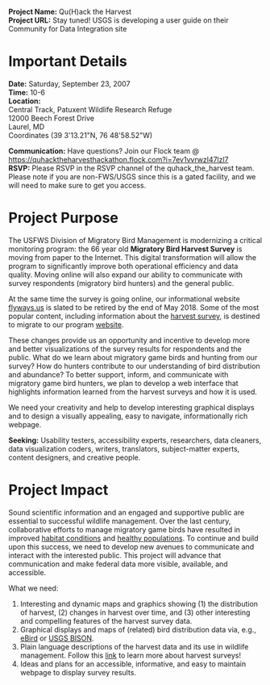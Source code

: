 
**Project Name:** Qu(H)ack the Harvest  
**Project URL:** Stay tuned! USGS is developing a user guide on their Community for Data Integration site  


# Important Details

**Date:** Saturday, September 23, 2007  
**Time:** 10-6  
**Location:**   
Central Track, Patuxent Wildlife Research Refuge   
12000 Beech Forest Drive  
Laurel, MD  
Coordinates (39 3'13.21"N,  76 48'58.52"W)  

**Communication:** Have questions? Join our Flock team @ https://quhacktheharvesthackathon.flock.com?i=7ev1vvrwzl47lzl7  
**RSVP:** Please RSVP in the RSVP channel of the quhack_the_harvest team.  Please note if you are non-FWS/USGS since this is a gated facility, and we will need to make sure to get you access.


# Project Purpose
The USFWS Division of Migratory Bird Management is modernizing a critical monitoring program: the 66 year old **Migratory Bird Harvest Survey** is moving from paper to the Internet. This digital transformation will allow the program to significantly improve both operational efficiency and data quality.  Moving online will also expand our ability to communicate with survey respondents (migratory bird hunters) and the general public.

At the same time the survey is going online, our informational website [flyways.us](https://flyways.us) is slated to be retired by the end of May 2018.  Some of the most popular content, including information about the [harvest survey](https://flyways.us/regulations-and-harvest/harvest-trends), is destined to migrate to our program [website](https://www.fws.gov/birds/).

These changes provide us an opportunity and incentive to develop more and better visualizations of the survey results for respondents and the public. What do we learn about migratory game birds and hunting from our survey? How do hunters contribute to our understanding of bird distribution and abundance? To better support, inform, and communicate with migratory game bird hunters, we plan to develop a web interface that highlights information learned from the harvest surveys and how it is used.

We need your creativity and help to develop interesting graphical displays and to design a visually appealing, easy to navigate, informationally rich webpage.

**Seeking:** Usability testers, accessibility experts, researchers, data cleaners, data visualization coders, writers, translators, subject-matter experts, content designers, and creative people.

# Project Impact
Sound scientific information and an engaged and supportive public are essential to successful wildlife management. Over the last century, collaborative efforts to manage migratory game birds have resulted in improved [habitat conditions](https://www.fws.gov/birds/get-involved/duck-stamp/history-of-the-federal-duck-stamp.php) and [healthy populations](https://flyways.us/status-of-waterfowl/population-estimates/2017-breeding-duck-population-estimates). To continue and build upon this success, we need to develop new avenues to communicate and interact with the interested public. This project will advance that communication and make federal data more visible, available, and accessible.

What we need:
1. Interesting and dynamic maps and graphics showing (1) the distribution of harvest, (2) changes in harvest over time, and (3) other interesting and compelling features of the harvest survey data.
2. Graphical displays and maps of (related) bird distribution data via, e.g., [eBird](http://ebird.org) or [USGS BISON](https://bison.usgs.gov/).
3. Plain language descriptions of the harvest data and its use in wildlife management. Follow this [link](http://www.fws.gov/birds/surveys-and-data/harvest-surveys.php) to learn more about harvest surveys!
4. Ideas and plans for an accessible, informative, and easy to maintain webpage to display survey results.

